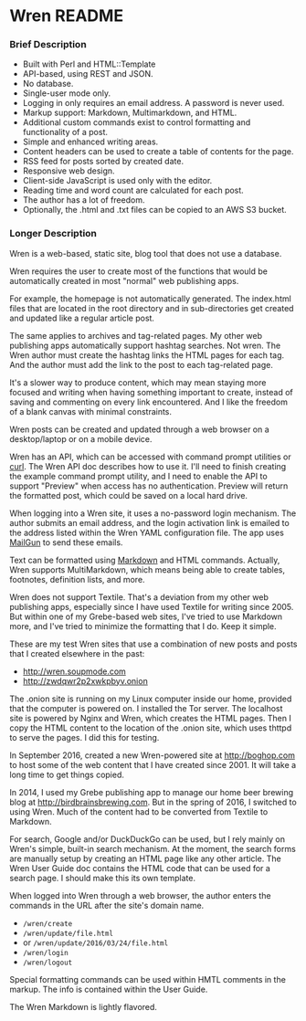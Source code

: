# Wren README


### Brief Description

* Built with Perl and HTML::Template
* API-based, using REST and JSON.
* No database.
* Single-user mode only.
* Logging in only requires an email address. A password is never used.
* Markup support: Markdown, Multimarkdown,  and HTML. 
* Additional custom commands exist to control formatting and functionality of a post. 
* Simple and enhanced writing areas.
* Content headers can be used to create a table of contents for the page. 
* RSS feed for posts sorted by created date.
* Responsive web design.
* Client-side JavaScript is used only with the editor.
* Reading time and word count are calculated for each post.
* The author has a lot of freedom.
* Optionally, the .html and .txt files can be copied to an AWS S3 bucket.


### Longer Description

Wren is a web-based, static site, blog tool that does not use a database. 

Wren requires the user to create most of the functions that would be automatically created in most "normal" web publishing apps.

For example, the homepage is not automatically generated. The index.html files that are located in the root directory and in sub-directories get created and updated like a regular article post.

The same applies to archives and tag-related pages. My other web publishing apps automatically support hashtag searches. Not wren. The Wren author must create the hashtag links the HTML pages for each tag. And the author must add the link to the post to each tag-related page.

It's a slower way to produce content, which may mean staying more focused and writing when having something important to create, instead of saving and commenting on every link encountered. And I like the freedom of a blank canvas with minimal constraints.

Wren posts can be created and updated through a web browser on a desktop/laptop or on a mobile device. 

Wren has an API, which can be accessed with command prompt utilities or [curl](https://curl.haxx.se/). The Wren API doc describes how to use it. I'll need to finish creating the example command prompt utility, and I need to enable the API to support "Preview" when access has no authentication. Preview will return the formatted post, which could be saved on a local hard drive. 

When logging into a Wren site, it uses a no-password login mechanism. The author submits an email address, and the login activation link is emailed to the address listed within the Wren YAML configuration file. The app uses [MailGun](http://www.mailgun.com/) to send these emails.

Text can be formatted using [Markdown](https://daringfireball.net/projects/markdown/) and HTML commands. Actually, Wren supports MultiMarkdown, which means being able to create tables, footnotes, definition lists, and more. 

Wren does not support Textile. That's a deviation from my other web publishing apps, especially since I have used Textile for writing since 2005. But within one of my Grebe-based web sites, I've tried to use Markdown more, and I've tried to minimize the formatting that I do. Keep it simple.

These are my test Wren sites that use a combination of new posts and posts that I created elsewhere in the past:

* <http://wren.soupmode.com>
* <http://zwdqwr2p2xwkpbyv.onion>

The .onion site is running on my Linux computer inside our home, provided that the computer is powered on. I installed the Tor server. The localhost site is powered by Nginx and Wren, which creates the HTML pages. Then I copy the HTML content to the location of the .onion site, which uses thttpd to serve the pages. I did this for testing.

In September 2016, created a new Wren-powered site at <http://boghop.com> to host some of the web content that I have created since 2001. It will take a long time to get things copied. 

In 2014, I used my Grebe publishing app to manage our home beer brewing blog at <http://birdbrainsbrewing.com>. But in the spring of 2016, I switched to using Wren. Much of the content had to be converted from Textile to Markdown.

For search, Google and/or DuckDuckGo can be used, but I rely mainly on Wren's simple, built-in search mechanism. At the moment, the search forms are manually setup by creating an HTML page like any other article. The Wren User Guide doc contains the HTML code that can be used for a search page. I should  make this its own template.

When logged into Wren through a web browser, the author enters the commands in the URL after the site's domain name.

* `/wren/create`
* `/wren/update/file.html` 
* or `/wren/update/2016/03/24/file.html`
* `/wren/login`
* `/wren/logout`


Special formatting commands can be used within HMTL comments in the markup. The info is contained within the User Guide.

The Wren Markdown is lightly flavored.


